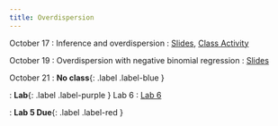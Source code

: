 ```yaml
---
title: Overdispersion
---
```


October 17
: Inference and overdispersion
  : [Slides](https://sta214-f22.github.io/slides/lecture_20.pdf), [Class Activity](https://sta214-f22.github.io/class_activities/ca_lecture_20.html)

October 19
: Overdispersion with negative binomial regression
  : [Slides](https://sta214-f22.github.io/slides/lecture_21.pdf)

  
October 21
: **No class**{: .label .label-blue }

: **Lab**{: .label .label-purple } Lab 6
  : [Lab 6](https://sta214-f22.github.io/labs/lab_6.html)

: **Lab 5 Due**{: .label .label-red }
